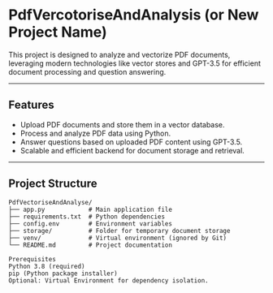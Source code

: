 # PdfVercotoriseAndAnalysis (or New Project Name)

This project is designed to analyze and vectorize PDF documents, leveraging modern technologies like vector stores and GPT-3.5 for efficient document processing and question answering.

---

## Features

- Upload PDF documents and store them in a vector database.
- Process and analyze PDF data using Python.
- Answer questions based on uploaded PDF content using GPT-3.5.
- Scalable and efficient backend for document storage and retrieval.

---

## Project Structure

```plaintext
PdfVectoriseAndAnalyse/
├── app.py            # Main application file
├── requirements.txt  # Python dependencies
├── config.env        # Environment variables
├── storage/          # Folder for temporary document storage
├── venv/             # Virtual environment (ignored by Git)
└── README.md         # Project documentation

Prerequisites
Python 3.8 (required)
pip (Python package installer)
Optional: Virtual Environment for dependency isolation.
